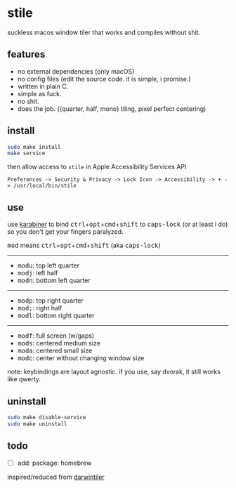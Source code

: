 # stile

suckless macos window tiler that works and compiles without shit.

## features

- no external dependencies (only macOS)
- no config files (edit the source code. it is simple, i promise.)
- written in plain C.
- simple as fuck.
- no shit.
- does the job. ({quarter, half, mono} tiling, pixel perfect centering)

## install

```sh
sudo make install
make service
```
then allow access to `stile` in Apple Accessibility Services API
```
Preferences -> Security & Privacy -> Lock Icon -> Accessibility -> + -> /usr/local/bin/stile
```

## use

use [karabiner](https://github.com/pqrs-org/Karabiner-Elements) to bind
<kbd>ctrl</kbd>+<kbd>opt</kbd>+<kbd>cmd</kbd>+<kbd>shift</kbd> to
<kbd>caps-lock</kbd> (or at least i do) so you don't get your fingers paralyzed.


<kbd>mod</kbd> means <kbd>ctrl</kbd>+<kbd>opt</kbd>+<kbd>cmd</kbd>+<kbd>shift</kbd>
(aka <kbd>caps-lock</kbd>)

---

- <kbd>mod</kbd><kbd>u</kbd>: top left quarter
- <kbd>mod</kbd><kbd>j</kbd>: left half
- <kbd>mod</kbd><kbd>n</kbd>: bottom left quarter

---

- <kbd>mod</kbd><kbd>p</kbd>: top right quarter
- <kbd>mod</kbd><kbd>;</kbd>: right half
- <kbd>mod</kbd><kbd>l</kbd>: bottom right quarter

---

- <kbd>mod</kbd><kbd>f</kbd>: full screen (w/gaps)
- <kbd>mod</kbd><kbd>s</kbd>: centered medium size
- <kbd>mod</kbd><kbd>a</kbd>: centered small size
- <kbd>mod</kbd><kbd>c</kbd>: center without changing window size


note: keybindings are layout agnostic. if you use, say dvorak, it still works like qwerty.

## uninstall
```sh
sudo make disable-service
sudo make uninstall
```

## todo

- [ ] add: package: homebrew

inspired/reduced from [darwintiler](https://github.com/veryjos/darwintiler)
